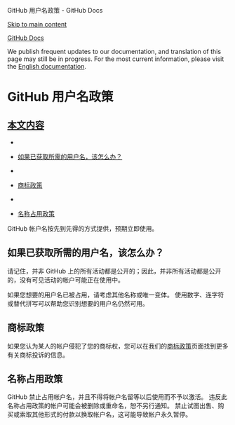 GitHub 用户名政策 - GitHub Docs

[Skip to main content](#main-content)

[](/cn)[GitHub Docs](/cn)

We publish frequent updates to our documentation, and translation of this page may still be in progress. For the most current information, please visit the [English documentation](/en).

GitHub 用户名政策
==========

[本文内容](/site-policy/other-site-policies/github-username-policy#in-this-article)
----------

*
* [如果已获取所需的用户名，该怎么办？](#what-if-the-username-i-want-is-already-taken)

*
* [商标政策](#trademark-policy)

*
* [名称占用政策](#name-squatting-policy)

GitHub 帐户名按先到先得的方式提供，预期立即使用。

[](#what-if-the-username-i-want-is-already-taken)如果已获取所需的用户名，该怎么办？
----------

请记住，并非 GitHub 上的所有活动都是公开的；因此，并非所有活动都是公开的，没有可见活动的帐户可能正在使用中。

如果您想要的用户名已被占用，请考虑其他名称或唯一变体。 使用数字、连字符或替代拼写可以帮助您识别想要的用户名仍然可用。

[](#trademark-policy)商标政策
----------

如果您认为某人的帐户侵犯了您的商标权，您可以在我们的[商标政策](/cn/articles/github-trademark-policy)页面找到更多有关商标投诉的信息。

[](#name-squatting-policy)名称占用政策
----------

GitHub 禁止占用帐户名，并且不得将帐户名留等以后使用而不予以激活。 违反此名称占用政策的帐户可能会被删除或重命名，恕不另行通知。 禁止试图出售、购买或索取其他形式的付款以换取帐户名，这可能导致帐户永久暂停。
